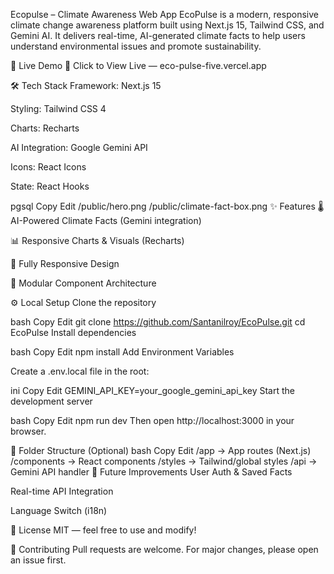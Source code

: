 Ecopulse – Climate Awareness Web App
EcoPulse is a modern, responsive climate change awareness platform built using Next.js 15, Tailwind CSS, and Gemini AI. It delivers real-time, AI-generated climate facts to help users understand environmental issues and promote sustainability.

🚀 Live Demo
🔗 Click to View Live — eco-pulse-five.vercel.app


🛠️ Tech Stack
Framework: Next.js 15

Styling: Tailwind CSS 4

Charts: Recharts

AI Integration: Google Gemini API

Icons: React Icons

State: React Hooks

pgsql
Copy
Edit
/public/hero.png
/public/climate-fact-box.png
✨ Features
🌡️ AI-Powered Climate Facts (Gemini integration)

📊 Responsive Charts & Visuals (Recharts)

📱 Fully Responsive Design

🧩 Modular Component Architecture

⚙️ Local Setup
Clone the repository

bash
Copy
Edit
git clone https://github.com/Santanilroy/EcoPulse.git
cd EcoPulse
Install dependencies

bash
Copy
Edit
npm install
Add Environment Variables

Create a .env.local file in the root:

ini
Copy
Edit
GEMINI_API_KEY=your_google_gemini_api_key
Start the development server

bash
Copy
Edit
npm run dev
Then open http://localhost:3000 in your browser.

📁 Folder Structure (Optional)
bash
Copy
Edit
/app          → App routes (Next.js)
/components   → React components
/styles       → Tailwind/global styles
/api          → Gemini API handler
🧠 Future Improvements
User Auth & Saved Facts

Real-time API Integration

Language Switch (i18n)

📜 License
MIT — feel free to use and modify!

🤝 Contributing
Pull requests are welcome. For major changes, please open an issue first.
